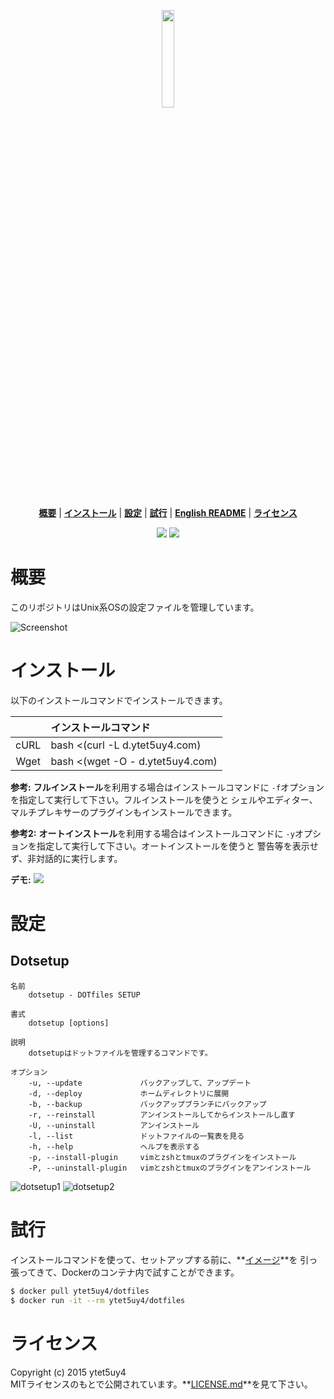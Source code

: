 <p align='center'>
<img width=20% src='https://media.githubusercontent.com/media/ytet5uy4/img/master/dotfiles/dotfiles.png'>
</p>

<p align='center'>
<b><a href='#概要'>概要</a></b>
|
<b><a href='#インストール'>インストール</a></b>
|
<b><a href='#設定'>設定</a></b>
|
<b><a href='#試行'>試行</a></b>
|
<b><a href='//github.com/ytet5uy4/dotfiles/blob/master/README.md'>English README</a></b>
|
<b><a href='#ライセンス'>ライセンス</a></b>
</p>

<p align='center'>
<a href='//github.com/ytet5uy4/dotfiles/blob/master/LICENSE.md'><img src='https://img.shields.io/github/license/mashape/apistatus.svg?style=flat-square'></a>
<img src='https://img.shields.io/badge/platform-GNU%2FLinux%20|%20Darwin%20|%20MSYS2-lightgrey.svg?style=flat-square'>
</p>

# 概要
このリポジトリはUnix系OSの設定ファイルを管理しています。

![Screenshot]

# インストール
以下のインストールコマンドでインストールできます。

|      | インストールコマンド                   |
|:----:|:---------------------------------------|
| cURL | bash <(curl -L d.ytet5uy4.com)         |
| Wget | bash <(wget -O - d.ytet5uy4.com)       |

**参考:** **フルインストール**を利用する場合はインストールコマンドに
`-f`オプションを指定して実行して下さい。フルインストールを使うと
シェルやエディター、マルチプレキサーのプラグインもインストールできます。

**参考2:** **オートインストール**を利用する場合はインストールコマンドに
`-y`オプションを指定して実行して下さい。オートインストールを使うと
警告等を表示せず、非対話的に実行します。

**デモ:**
<a href="//asciinema.org/a/48340" target="_blank"><img src="https://media.githubusercontent.com/media/ytet5uy4/img/master/dotfiles/demo.png"></a>

# 設定
## Dotsetup

    名前
        dotsetup - DOTfiles SETUP

    書式
        dotsetup [options]

    説明
        dotsetupはドットファイルを管理するコマンドです。

    オプション
        -u, --update             バックアップして、アップデート
        -d, --deploy             ホームディレクトリに展開
        -b, --backup             バックアップブランチにバックアップ
        -r, --reinstall          アンインストールしてからインストールし直す
        -U, --uninstall          アンインストール
        -l, --list               ドットファイルの一覧表を見る
        -h, --help               ヘルプを表示する
        -p, --install-plugin     vimとzshとtmuxのプラグインをインストール
        -P, --uninstall-plugin   vimとzshとtmuxのプラグインをアンインストール

![dotsetup1]
![dotsetup2]

# 試行
インストールコマンドを使って、セットアップする前に、**[イメージ]**を
引っ張ってきて、Dockerのコンテナ内で試すことができます。

```bash
$ docker pull ytet5uy4/dotfiles
$ docker run -it --rm ytet5uy4/dotfiles
```

# ライセンス
Copyright (c) 2015 ytet5uy4  
MITライセンスのもとで公開されています。**[LICENSE.md]**を見て下さい。


[Screenshot]: https://media.githubusercontent.com/media/ytet5uy4/img/master/dotfiles/screenshot.png
[dotsetup1]: https://media.githubusercontent.com/media/ytet5uy4/img/master/dotfiles/dotsetup1.png
[dotsetup2]: https://media.githubusercontent.com/media/ytet5uy4/img/master/dotfiles/dotsetup2.png
[イメージ]: //hub.docker.com/r/ytet5uy4/dotfiles
[LICENSE.md]: //github.com/ytet5uy4/dotfiles/blob/master/LICENSE.md
